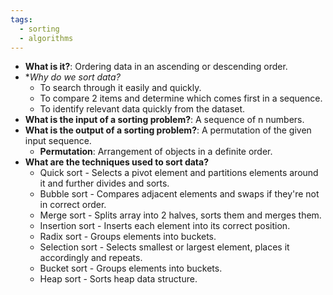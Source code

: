 ```yaml
---
tags:
  - sorting
  - algorithms
---
```

- **What is it?**: Ordering data in an ascending or descending order.
- **Why do we sort data?*
	- To search through it easily and quickly.
	- To compare 2 items and determine which comes first in a sequence.
	- To identify relevant data quickly from the dataset.
- **What is the input of a sorting problem?**: A sequence of n numbers.
- **What is the output of a sorting problem?**: A permutation of the given input sequence.
	- **Permutation**: Arrangement of objects in a definite order.
- **What are the techniques used to sort data?**
	- Quick sort - Selects a pivot element and partitions elements around it and further divides and sorts.
	- Bubble sort - Compares adjacent elements and swaps if they're not in correct order.
	- Merge sort - Splits array into 2 halves, sorts them and merges them.
	- Insertion sort - Inserts each element into its correct position.
	- Radix sort - Groups elements into buckets.
	- Selection sort - Selects smallest or largest element, places it accordingly and repeats.
	- Bucket sort - Groups elements into buckets.
	- Heap sort - Sorts heap data structure.